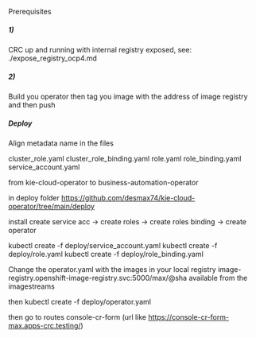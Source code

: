Prerequisites

##### 1)
CRC up and running with internal registry exposed, see: ./expose_registry_ocp4.md

##### 2) 
Build you operator then tag you image with the address of image registry and then push

##### Deploy
Align metadata name in the files

cluster_role.yaml
cluster_role_binding.yaml
role.yaml
role_binding.yaml
service_account.yaml

from kie-cloud-operator to business-automation-operator

in deploy folder https://github.com/desmax74/kie-cloud-operator/tree/main/deploy

install
create service acc -> create roles -> create roles binding -> create operator

kubectl create -f deploy/service_account.yaml
kubectl create -f deploy/role.yaml
kubectl create -f deploy/role_binding.yaml


Change the operator.yaml with the images in your local registry
image-registry.openshift-image-registry.svc:5000/max/<image>@sha
available from the imagestreams 

then 
kubectl create -f deploy/operator.yaml

then go to routes
console-cr-form (url like https://console-cr-form-max.apps-crc.testing/)